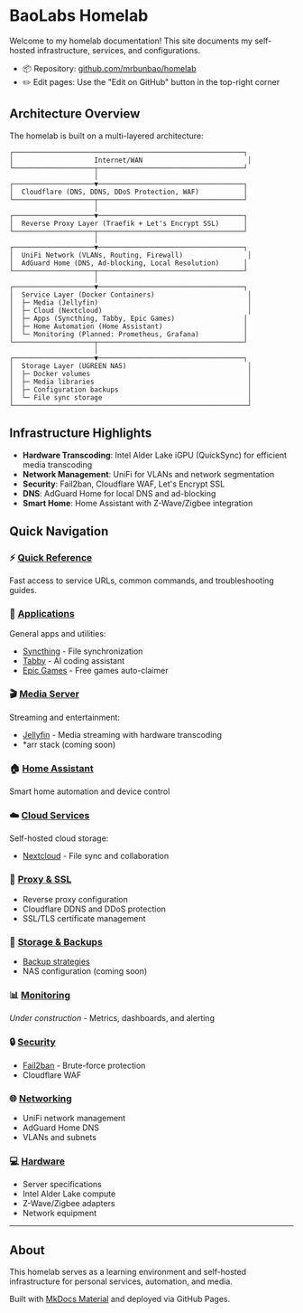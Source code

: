 # BaoLabs Homelab

Welcome to my homelab documentation! This site documents my self-hosted infrastructure, services, and configurations.

- 📦 Repository: [github.com/mrbunbao/homelab](https://github.com/mrbunbao/homelab)
- ✏️ Edit pages: Use the "Edit on GitHub" button in the top-right corner

## Architecture Overview

The homelab is built on a multi-layered architecture:

```
┌─────────────────────────────────────────────────────────┐
│                    Internet/WAN                          │
└────────────────────┬────────────────────────────────────┘
                     │
┌────────────────────▼────────────────────────────────────┐
│  Cloudflare (DNS, DDNS, DDoS Protection, WAF)           │
└────────────────────┬────────────────────────────────────┘
                     │
┌────────────────────▼────────────────────────────────────┐
│  Reverse Proxy Layer (Traefik + Let's Encrypt SSL)      │
└────────────────────┬────────────────────────────────────┘
                     │
┌────────────────────▼────────────────────────────────────┐
│  UniFi Network (VLANs, Routing, Firewall)                │
│  AdGuard Home (DNS, Ad-blocking, Local Resolution)      │
└────────────────────┬────────────────────────────────────┘
                     │
┌────────────────────▼────────────────────────────────────┐
│  Service Layer (Docker Containers)                       │
│  ├─ Media (Jellyfin)                                     │
│  ├─ Cloud (Nextcloud)                                    │
│  ├─ Apps (Syncthing, Tabby, Epic Games)                 │
│  ├─ Home Automation (Home Assistant)                    │
│  └─ Monitoring (Planned: Prometheus, Grafana)           │
└────────────────────┬────────────────────────────────────┘
                     │
┌────────────────────▼────────────────────────────────────┐
│  Storage Layer (UGREEN NAS)                              │
│  ├─ Docker volumes                                       │
│  ├─ Media libraries                                      │
│  ├─ Configuration backups                                │
│  └─ File sync storage                                    │
└──────────────────────────────────────────────────────────┘
```

## Infrastructure Highlights

- **Hardware Transcoding**: Intel Alder Lake iGPU (QuickSync) for efficient media transcoding
- **Network Management**: UniFi for VLANs and network segmentation
- **Security**: Fail2ban, Cloudflare WAF, Let's Encrypt SSL
- **DNS**: AdGuard Home for local DNS and ad-blocking
- **Smart Home**: Home Assistant with Z-Wave/Zigbee integration

## Quick Navigation

### ⚡ [Quick Reference](quick-reference.md)

Fast access to service URLs, common commands, and troubleshooting guides.

### 📱 [Applications](apps/index.md)

General apps and utilities:

- [Syncthing](apps/syncthing.md) - File synchronization
- [Tabby](apps/tabby.md) - AI coding assistant
- [Epic Games](apps/epicgames.md) - Free games auto-claimer

### 🎬 [Media Server](media/index.md)

Streaming and entertainment:

- [Jellyfin](media/jellyfin.md) - Media streaming with hardware transcoding
- *arr stack (coming soon)

### 🏠 [Home Assistant](homeassistant/index.md)

Smart home automation and device control

### ☁️ [Cloud Services](cloud/index.md)

Self-hosted cloud storage:

- [Nextcloud](cloud/nextcloud.md) - File sync and collaboration

### 🔄 [Proxy & SSL](proxy/index.md)

- Reverse proxy configuration
- Cloudflare DDNS and DDoS protection
- SSL/TLS certificate management

### 💾 [Storage & Backups](storage/index.md)

- [Backup strategies](storage/backups.md)
- NAS configuration (coming soon)

### 📊 [Monitoring](monitoring/index.md)

*Under construction* - Metrics, dashboards, and alerting

### 🔒 [Security](security/index.md)

- [Fail2ban](security/fail2ban.md) - Brute-force protection
- Cloudflare WAF

### 🌐 [Networking](networking/index.md)

- UniFi network management
- AdGuard Home DNS
- VLANs and subnets

### 💻 [Hardware](hardware/index.md)

- Server specifications
- Intel Alder Lake compute
- Z-Wave/Zigbee adapters
- Network equipment

---

## About

This homelab serves as a learning environment and self-hosted infrastructure for personal services, automation, and media.

Built with [MkDocs Material](https://squidfunk.github.io/mkdocs-material/) and deployed via GitHub Pages.
